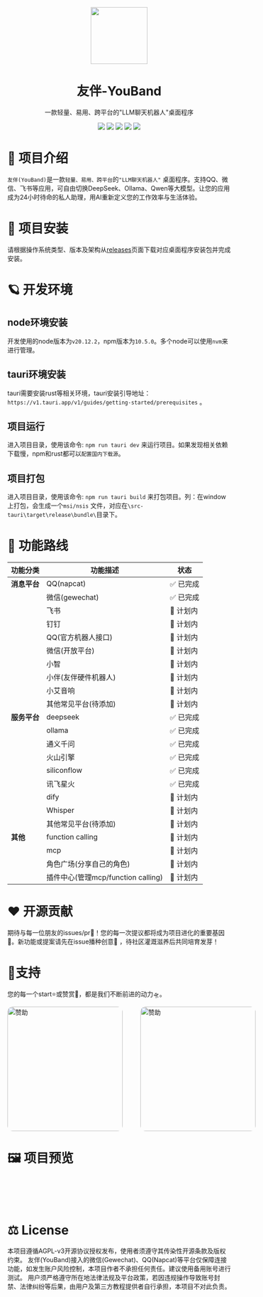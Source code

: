 <p align="center">
  <img width="128px" src=".github/logo.png" />
</p>
<div  align="center">
<h1>友伴-YouBand</h1>
<p>一款轻量、易用、跨平台的"LLM聊天机器人"桌面程序</p>
<img src="https://img.shields.io/badge/Tauri-2-FFC131?logo=tauri&logoColor=white">
<img src="https://img.shields.io/badge/Vue-3.0-42b983?logo=vue.js&logoColor=42b983">
<img src="https://img.shields.io/badge/Vite-6.0-646cff?logo=vite&logoColor=646cff">
<img src="https://img.shields.io/badge/TailwindCSS-3.x-38bdf8?logo=tailwindcss&logoColor=38bdf8">
<img src="https://img.shields.io/badge/🍍Pinia-2.3-42b983">
</div>

# 🤖 项目介绍

`友伴(YouBand)`是一款`轻量、易用、跨平台`的`"LLM聊天机器人"`
桌面程序。支持QQ、微信、飞书等应用，可自由切换DeepSeek、Ollama、Qwen等大模型。让您的应用成为24小时待命的私人助理，用AI重新定义您的工作效率与生活体验。

# 🎉 项目安装

请根据操作系统类型、版本及架构从[releases](https://github.com/YouBand/YouBand-Mini/releases)页面下载对应桌面程序安装包并完成安装。

# 🪐 开发环境

## node环境安装

开发使用的node版本为`v20.12.2`，npm版本为`10.5.0`。多个node可以使用`nvm`来进行管理。

## tauri环境安装

tauri需要安装rust等相关环境，tauri安装引导地址：`https://v1.tauri.app/v1/guides/getting-started/prerequisites` 。

## 项目运行

进入项目目录，使用该命令: `npm run tauri dev` 来运行项目。如果发现相关依赖下载慢，npm和rust都可以`配置国内下载源`。

## 项目打包

进入项目目录，使用该命令: `npm run tauri build` 来打包项目。列：在window上打包，会生成一个`msi/nsis`
文件，对应在`\src-tauri\target\release\bundle\`目录下。

# 🚀 功能路线

| 功能分类     | 功能描述                         | 状态     |
|----------|------------------------------|--------|
| **消息平台** | QQ(napcat)                   | ✅ 已完成  |
|          | 微信(gewechat)                 | ✅ 已完成  |
|          | 飞书                           | 🚧 计划内 |
|          | 钉钉	                          | 🚧 计划内 |
|          | QQ(官方机器人接口)                  | 🚧 计划内 |
|          | 微信(开放平台)                     | 🚧 计划内 |
|          | 小智                           | 🚧 计划内 |
|          | 小伴(友伴硬件机器人)                  | 🚧 计划内 |
|          | 小艾音响                         | 🚧 计划内 |
|          | 其他常见平台(待添加)                  | 🚧 计划内 |
| **服务平台** | deepseek                     | ✅ 已完成  |
|          | ollama                       | ✅ 已完成  |
|          | 通义千问                         | ✅ 已完成  |
|          | 火山引擎                         | ✅ 已完成  |
|          | siliconflow                  | ✅ 已完成  |
|          | 讯飞星火                         | ✅ 已完成  |
|          | dify                         | 🚧 计划内 |
|          | Whisper                      | 🚧 计划内 |
|          | 其他常见平台(待添加)                  | 🚧 计划内 |
| **其他**   | function calling             | 🚧 计划内 |
|          | mcp                          | 🚧 计划内 |
|          | 角色广场(分享自己的角色)                | 🚧 计划内 |
|          | 插件中心(管理mcp/function calling) | 🚧 计划内 |

# ❤️ 开源贡献

期待与每一位朋友的issues/pr🍭！您的每一次提议都将成为项目进化的重要基因🧬。新功能或提案请先在issue播种创意🌱 ，待社区灌溉滋养后共同培育发芽！

# 🌟支持

您的每一个start⭐或赞赏💖，都是我们不断前进的动力🛸。
<div style="display: flex;">
<img src=".github/wx.png" width="260" height="280" alt="赞助" style="border-radius: 12px;" />

<img src=".github/zfb.jpg" width="260" height="280" alt="赞助" style="border-radius: 12px; margin-left: 40px" />
</div>

# 🖼️ 项目预览

<div style="padding: 28px; display: inline-block;">
  <img src=".github/img_1.png" alt="" style="border-radius: 8px; display: block;"  />
</div>

<div style="padding: 28px; display: inline-block;">
  <img src=".github/img_2.png" alt="" style="border-radius: 8px; display: block;"  />
</div>

<div style="padding: 28px; display: inline-block;">
  <img src=".github/img_3.png" alt="" style="border-radius: 8px; display: block;"  />
</div>

<div style="padding: 28px; display: inline-block;">
  <img src=".github/img_4.png" alt="" style="border-radius: 8px; display: block;"  />
</div>

<div style="padding: 28px; display: inline-block;">
  <img src=".github/img_5.png" alt="" style="border-radius: 8px; display: block;"  />
</div>

# ⚖️ License

本项目遵循AGPL-v3开源协议授权发布，使用者须遵守其传染性开源条款及版权约束。
友伴(YouBand)接入的微信(Gewechat)、QQ(Napcat)等平台仅保障连接功能，如发生账户风险控制，本项目作者不承担任何责任。建议使用备用账号进行测试。
用户须严格遵守所在地法律法规及平台政策，若因违规操作导致账号封禁、法律纠纷等后果，由用户及第三方教程提供者自行承担，本项目不对此负责。